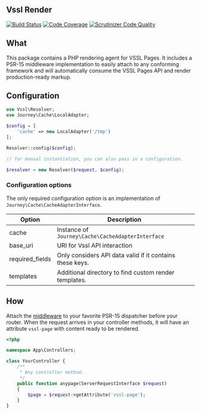 Vssl Render
-------------
[![Build Status](https://travis-ci.org/journeygroup/vssl-render.svg?branch=master)](https://travis-ci.org/journeygroup/vssl-render)
[![Code Coverage](https://scrutinizer-ci.com/g/journeygroup/vssl-render/badges/coverage.png?b=master)](https://scrutinizer-ci.com/g/journeygroup/vssl-render/?branch=master)
[![Scrutinizer Code Quality](https://scrutinizer-ci.com/g/vssl/render/badges/quality-score.png?b=master)](https://scrutinizer-ci.com/g/vssl/render/?branch=master)

## What

This package contains a PHP rendering agent for VSSL Pages. It includes a
PSR-15 middleware implementation to easily attach to any conforming framework
and will automatically consume the VSSL Pages API and render production-ready
markup.

## Configuration

```php
use Vssl\Resolver;
use Journey\Cache\LocalAdapter;

$config = [
    'cache' => new LocalAdapter('/tmp')
];

Resolver::config($config);

// for manual instantiation, you can also pass in a configuration.

$resolver = new Resolver($request, $config);
```
### Configuration options

The only required configuration option is an implementation of 
`Journey\Cache\CacheAdapterInterface`.

Option          | Description
----------------|---------------------------------------
cache           | Instance of `Journey\Cache\CacheAdapterInterface`
base_uri        | URI for Vssl API interaction
required_fields | Only considers API data valid if it contains these keys.
templates       | Additional directory to find custom render templates.

## How

Attach the [middleware](/src/Middleware.php) to your favorite PSR-15 dispatcher 
before your router. When the request arrives in your controller methods, it will
have an attribute `vssl-page` with content ready to be rendered.

```php
<?php

namespace App\Controllers;

class YourController {
    /**
     * Any controller method.
     */
    public function anypage(ServerRequestInterface $request)
    {
        $page = $request->getAttribute('vssl-page');
    }
}
```